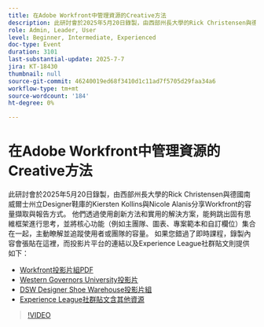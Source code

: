 ```yaml
---
title: 在Adobe Workfront中管理資源的Creative方法
description: 此研討會於2025年5月20日錄製，由西部州長大學的Rick Christensen與德國南威爾士州立Designer鞋庫的Kiersten Kollins與Nicole Alanis分享Workfront的容量擷取與報告方式。
role: Admin, Leader, User
level: Beginner, Intermediate, Experienced
doc-type: Event
duration: 3101
last-substantial-update: 2025-7-7
jira: KT-18430
thumbnail: null
source-git-commit: 46240019ed68f3410d1c11ad7f5705d29faa34a6
workflow-type: tm+mt
source-wordcount: '184'
ht-degree: 0%

---
```


# 在Adobe Workfront中管理資源的Creative方法

此研討會於2025年5月20日錄製，由西部州長大學的Rick Christensen與德國南威爾士州立Designer鞋庫的Kiersten Kollins與Nicole Alanis分享Workfront的容量擷取與報告方式。
他們透過使用創新方法和實用的解決方案，能夠跳出固有思維框架進行思考，並將核心功能（例如主團隊、圖表、專案範本和自訂欄位）集合在一起，主動瞭解並追蹤使用者或團隊的容量。
如果您錯過了即時課程，錄製內容會張貼在這裡，而投影片平台的連結以及Experience League社群貼文則提供如下：

* [Workfront投影片組PDF](https://workfront-experience.s3.us-west-2.amazonaws.com/Training/Guides/Customer+Success+at+Scale/Creative+Ways+of+Managing+Resources+in+Adobe+Workfront+052025.pdf)
* [Western Governors University投影片](https://workfront-experience.s3.us-west-2.amazonaws.com/Training/Guides/Customer+Success+at+Scale/Rick+C.s+Presentation+for+Workfront+Event_+Creative+Ways+of+Managing+Resources.pdf)
* [DSW Designer Shoe Warehouse投影片組](https://workfront-experience.s3.us-west-2.amazonaws.com/Training/Guides/Customer+Success+at+Scale/DSW+SLIDES+FINAL+V2+-+Creative+Ways+of+Managing+Resources+in+Workfront+.pdf)
* [Experience League社群貼文含其他資源](https://experienceleaguecommunities.adobe.com/t5/workfront-discussions/event-follow-up-creative-ways-of-managing-resources-in-adobe/td-p/755145)

>[!VIDEO](https://video.tv.adobe.com/v/3464296/?learn=on&enablevpops)

